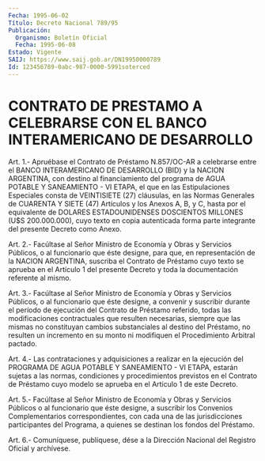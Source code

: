 ```yaml
---
Fecha: 1995-06-02
Título: Decreto Nacional 789/95
Publicación:
  Organismo: Boletín Oficial
  Fecha: 1995-06-08
Estado: Vigente
SAIJ: https://www.saij.gob.ar/DN19950000789
Id: 123456789-0abc-987-0000-5991soterced
---
```

# CONTRATO DE PRESTAMO A CELEBRARSE CON EL BANCO INTERAMERICANO DE DESARROLLO

<a id="1"></a>
Art.  1.-  Apruébase  el  Contrato  de  Préstamo N.857/OC-AR a celebrarse entre el BANCO INTERAMERICANO DE DESARROLLO  (BID)  y la NACION  ARGENTINA,  con  destino  al financiamiento del programa de AGUA POTABLE Y SANEAMIENTO - VI ETAPA, el que en las Estipulaciones Especiales consta de  VEINTISIETE (27) cláusulas, en las  Normas  Generales de CUARENTA Y SIETE  (47)  Artículos  y  los Anexos A, B, y C, hasta por el equivalente de DOLARES ESTADOUNIDENSES  DOSCIENTOS  MILLONES (U$S 200.000.000), cuyo texto en copia autenticada forma parte  integrante  del  presente Decreto como Anexo.

<a id="2"></a>
Art.  2.-  Facúltase  al  Señor Ministro de Economía y Obras y Servicios Públicos, o al funcionario  que  éste  designe, para que, en representación de la NACION ARGENTINA, suscriba  el  Contrato de Préstamo  cuyo  texto  se  aprueba  en  el  Artículo 1 del presente Decreto y toda la documentación referente al mismo.

<a id="3"></a>
Art.  3.-  Facúltase  al  Señor Ministro de Economía y Obras y Servicios Públicos, o al funcionario  que  éste designe, a convenir y  suscribir  durante  el  período  de ejecución  del  Contrato  de Préstamo  referido,  todas  las  modificaciones  contractuales  que resulten necesarias, siempre que las  mismas no constituyan cambios substanciales al destino del Préstamo,  no  resulten  un incremento en  su  monto  ni  modifiquen  el  Procedimiento  Arbitral pactado.

<a id="4"></a>
Art.  4.-  Las contrataciones y adquisiciones a realizar en la ejecución del PROGRAMA  DE  AGUA  POTABLE Y SANEAMIENTO - VI ETAPA, estarán  sujetas  a  las  normas,  condiciones    y  procedimientos previstos en el Contrato de Préstamo cuyo modelo se  aprueba  en el Artículo 1 de este Decreto.

<a id="5"></a>
Art.  5.-  Facúltase  al  Señor Ministro de Economía y Obras y Servicios Públicos o al funcionario  que  éste designe, a suscribir los Convenios Complementarios correspondientes,  con  cada  una  de las   jurisdicciones  participantes  del  Programa,  a  quienes  se destinan los fondos del Préstamo.

<a id="6"></a>
Art. 6.- Comuníquese, publíquese, dése a la Dirección Nacional del Registro Oficial y archívese.